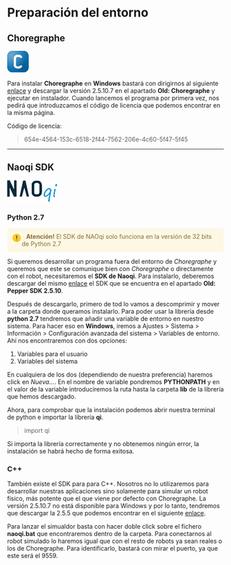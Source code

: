 # Preparación del entorno

## Choregraphe


<img src="images/choregraphe.png" height=50px>

Para instalar **Choregraphe** en **Windows** bastará con dirigirnos al siguiente [enlace](https://www.aldebaran.com/en/support/pepper-naoqi-2-9/downloads-softwares) y descargar la versión 2.5.10.7 en el apartado **Old: Choregraphe** y ejecutar en instalador. Cuando lancemos el programa por primera vez, nos pedirá que introduzcamos el código de licencia que podemos encontrar en la misma página. 

Código de licencia: 
> 654e-4564-153c-6518-2f44-7562-206e-4c60-5f47-5f45

---

## Naoqi SDK

<img src="images/naoqi2.png" height=50px>

### Python 2.7




<div style="color:#8a6d3b;background-color:#fcf8e3;border-color:#faebcc;padding:9px;margin-bottom:10px;border:1px solid transparent;border-radius:4px">
    <img src="images/warning.png" width="24px" style="text-align:left;float:left"></img><strong style="margin-left:10px">Atención!</strong> El SDK de NAOqi solo funciona en la versión de 32 bits de Python 2.7 
</div>


Si queremos desarrollar un programa fuera del entorno de *Choregraphe* y queremos que este se comunique bien con *Choregraphe* o directamente con el robot, necesitaremos el **SDK de Naoqi**. Para instalarlo, deberemos descargar del mismo [enlace](https://www.aldebaran.com/en/support/pepper-naoqi-2-9/downloads-softwares) el SDK que se encuentra en el apartado **Old: Pepper SDK 2.5.10**. 

Después de descargarlo, primero de tod lo vamos a descomprimir y mover a la carpeta donde queramos instalarlo. Para poder usar la librería desde **python 2.7** tendremos que añadir una variable de entorno en nuestro sistema. Para hacer eso en **Windows**, iremos a Ajustes > Sistema > Información > Configuración avanzada del sistema > Variables de entorno. Ahí nos encontraremos con dos opciones: 
1. Variables para el usuario
2. Variables del sistema

En cualquiera de los dos (dependiendo de nuestra preferencia) haremos click en *Nueva...*. En el nombre de variable pondremos **PYTHONPATH** y en el valor de la variable introduciremos la ruta hasta la carpeta **lib** de la librería que hemos descargado. 

Ahora, para comprobar que la instalación podemos abrir nuestra terminal de python e importar la librería **qi**. 

> import qi

Si importa la librería correctamente y no obtenemos ningún error, la instalación se habrá hecho de forma exitosa. 


### C++

También existe el SDK para para C++. Nosotros no lo utilizaremos para desarrollar nuestras aplicaciones sino solamente para simular un robot físico, más potente que el que viene por defecto con Choregraphe. La versión 2.5.10.7 no está disponible para Windows y por lo tanto, tendremos que descargar la 2.5.5 que podemos encontrar en el siguiente [enlace](https://www.aldebaran.com/en/support/pepper-naoqi-2-9/downloads-softwares/former-versions?os=45&category=108). 

Para lanzar el simualdor basta con hacer doble click sobre el fichero **naoqi.bat** que encontraremos dentro de la carpeta. Para conectarnos al robot simulado lo haremos igual que con el resto de robots ya sean reales o los de Choregraphe. Para identificarlo, bastará con mirar el puerto, ya que este será el 9559. 

